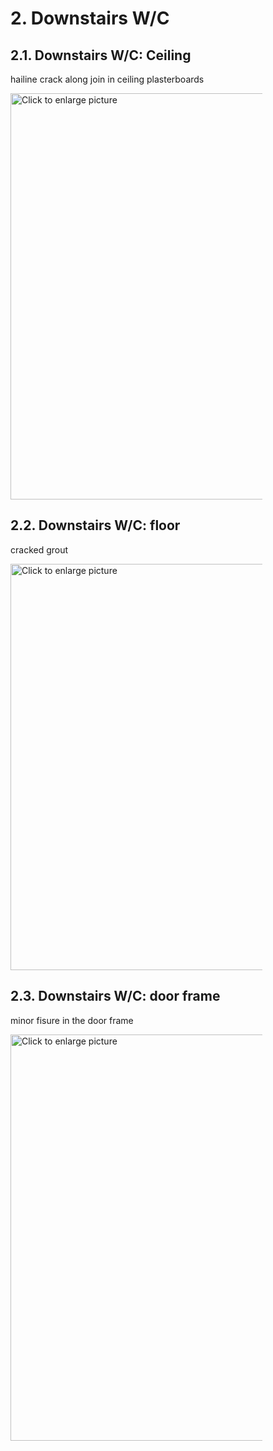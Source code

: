 # 2. Downstairs W/C

## 2.1. Downstairs W/C: Ceiling

hailine crack along join in ceiling plasterboards

<a href="https://drive.google.com/uc?export=view&id=1NDfdn2hHgHwWvuuG7U-bhv4bodpQimsB">
    <img src="https://drive.google.com/uc?export=view&id=1NDfdn2hHgHwWvuuG7U-bhv4bodpQimsB" style="width: 650px; max-width: 80%; height: auto" title="Click to enlarge picture"/>
</a>

## 2.2. Downstairs W/C: floor

cracked grout

<a href="https://drive.google.com/uc?export=view&id=1B_vTWORwDphWnSkvNL2HsGthQh-ZUl-S">
    <img src="https://drive.google.com/uc?export=view&id=1B_vTWORwDphWnSkvNL2HsGthQh-ZUl-S" style="width: 650px; max-width: 80%; height: auto" title="Click to enlarge picture"/>
</a>

## 2.3. Downstairs W/C: door frame

minor fisure in the door frame

<a href="https://drive.google.com/uc?export=view&id=1BapdAFVlU9YZwVP97QcxKJZdluCPKt2h">
    <img src="https://drive.google.com/uc?export=view&id=1BapdAFVlU9YZwVP97QcxKJZdluCPKt2h" style="width: 650px; max-width: 80%; height: auto" title="Click to enlarge picture"/>
</a>
